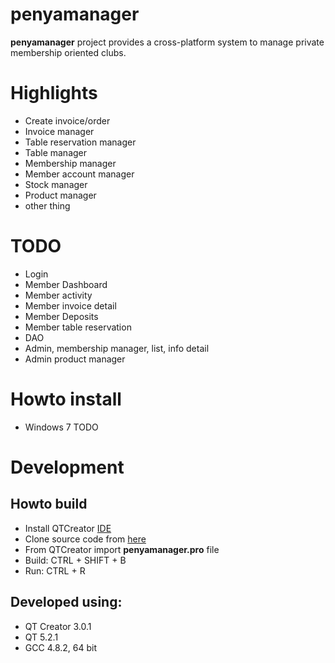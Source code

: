 penyamanager
============

**penyamanager** project provides a cross-platform system to manage private membership oriented clubs.

# Highlights
* Create invoice/order
* Invoice manager
* Table reservation manager
* Table manager
* Membership manager
* Member account manager
* Stock manager
* Product manager
* other thing

# TODO
* Login
* Member Dashboard
* Member activity
* Member invoice detail
* Member Deposits
* Member table reservation
* DAO
* Admin, membership manager, list, info detail
* Admin product manager

# Howto install
* Windows 7
TODO

# Development

## Howto build
* Install QTCreator [IDE](https://qt-project.org/downloads)
* Clone source code from [here](https://github.com/eguzki/penyamanager)
* From QTCreator import **penyamanager.pro** file
* Build: CTRL + SHIFT + B
* Run: CTRL + R

## Developed using:
* QT Creator 3.0.1
* QT 5.2.1
* GCC 4.8.2, 64 bit
